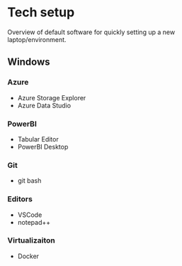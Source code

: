 # Tech setup

Overview of default software for quickly setting up a new laptop/environment.

## Windows

### Azure
- Azure Storage Explorer
- Azure Data Studio

### PowerBI
- Tabular Editor
- PowerBI Desktop

### Git
- git bash

### Editors
- VSCode
- notepad++

### Virtualizaiton
- Docker
  
